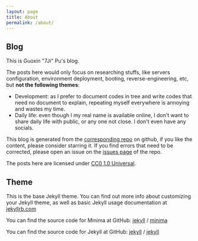 ```yaml
---
layout: page
title: About
permalink: /about/
---
```


## Blog

This is Guoxin "7Ji" Pu's blog.

The posts here would only focus on researching stuffs, like servers configuration, environment deployment, booting, reverse-engineering, etc, but **not the following themes**:
- Development: as I prefer to document codes in tree and write codes that need no document to explain, repeating myself everywhere is annoying and wastes my time.
- Daily life: even though I my real name is available online, I don't want to share daily life with public, or any one not close. I don't even have any socials.

This blog is generated from the [corresponding repo](https://github.com/7Ji/7ji.github.io) on github, if you like the content, please consider starring it. If you find errors that need to be corrected, please open an issue on the [issues page](https://github.com/7Ji/7ji.github.io/issues) of the repo.

The posts here are licensed under [CC0 1.0 Universal](https://github.com/7Ji/7ji.github.io/blob/main/LICENSE).

## Theme

This is the base Jekyll theme. You can find out more info about customizing your Jekyll theme, as well as basic Jekyll usage documentation at [jekyllrb.com](https://jekyllrb.com/)

You can find the source code for Minima at GitHub:
[jekyll][jekyll-organization] /
[minima](https://github.com/jekyll/minima)

You can find the source code for Jekyll at GitHub:
[jekyll][jekyll-organization] /
[jekyll](https://github.com/jekyll/jekyll)


[jekyll-organization]: https://github.com/jekyll
